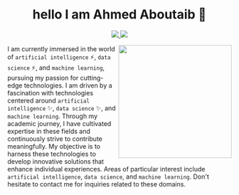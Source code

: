 
<h1 align="center">hello I am Ahmed Aboutaib 👋 </h1>
<p align="center">
  <a href="https://www.linkedin.com/in/ahmed-aboutaib-085089265/">
    <img src="https://img.shields.io/badge/linkedin-0077B5?style=flat&logo=linkedin&logoColor=white"/>
  </a>
  <a href="https://www.instagram.com/aboutaib.ahmed/">
    <img src="https://img.shields.io/badge/instagram-E4405F?style=flat&logo=instagram&logoColor=white"/>
  </a>
</p>

<img src="https://github.com/ahmedaboutaib/ahmed/blob/main/datascience1.png" align="right" width="254"/>
I am currently immersed in the world of <code>artificial intelligence</code> ⚡, <code>data science</code> ⚡, and <code>machine learning</code>, pursuing my passion for cutting-edge technologies. I am driven by a fascination with technologies centered around <code>artificial intelligence</code> ✨, <code>data science</code> ✨, and <code>machine learning</code>. Through my academic journey, I have cultivated expertise in these fields and continuously strive to contribute meaningfully. My objective is to harness these technologies to develop innovative solutions that enhance individual experiences. Areas of particular interest include <code>artificial intelligence</code>, <code>data science</code>, and <code>machine learning</code>. Don't hesitate to contact me for inquiries related to these domains.






<!--
**ahmedaboutaib/ahmedaboutaib** is a ✨ _special_ ✨ repository because its `README.md` (this file) appears on your GitHub profile.

Here are some ideas to get you started:

- 🔭 I’m currently working on ...
- 🌱 I’m currently learning ...
- 👯 I’m looking to collaborate on ...
- 🤔 I’m looking for help with ...
- 💬 Ask me about ...
- 📫 How to reach me: ...
- 😄 Pronouns: ...
- ⚡ Fun fact: ...
-->
